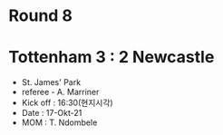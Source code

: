 # Round 8
# Tottenham 3 : 2 Newcastle
- St. James' Park
- referee - A. Marriner
- Kick off : 16:30(현지시각)
- Date : 17-Okt-21
- MOM : T. Ndombele
